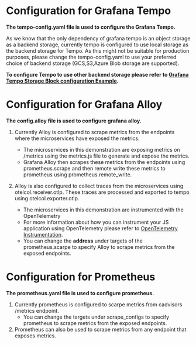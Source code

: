 # Configuration for Grafana Tempo

**The tempo-config.yaml file is used to configure the Grafana Tempo.**

As we know that the only dependency of grafana tempo is an object storage as a backend storage, currently tempo is configured to use local storage as the backend storage for Tempo. As this might not be suitable for production purposes, please change the tempo-config.yaml to use your preferred choice of backend storage (GCS,S3,Azure Blob storage are supported). 

**To configure Tempo to use other backend storage please refer to [Grafana Tempo Storage Block configuration Example](https://grafana.com/docs/tempo/latest/configuration/#storage-block-configuration-example).**

# Configuration for Grafana Alloy

**The config.alloy file is used to configure grafana alloy.**

1. Currently Alloy is configured to scrape metrics from the endpoints where the microservices have exposed the metrics.
    - The microservices in this demonstration are exposing metrics on /metrics using the metrics.js file to generate and expose the metrics.
    - Grafana Alloy then scrapes these metrics from the endpoints using prometheus.scrape and then remote write these metrics to prometheus using prometheus.remote_write. 

2. Alloy is also configured to collect traces from the microservices using otelcol.receiver.otlp. These traces are processed and exported to tempo using otelcol.exporter.otlp. 
    - The microservices in this demonstration are instrumented with the OpenTelemetry 
    -  For more information about how you can instrument your JS application using OpenTelemetry please refer to [OpenTelemetry Instrumentation](https://opentelemetry.io/docs/languages/js/instrumentation/).
    - You can change the __address__ under targets of the prometheus.scarpe to specify Alloy to scrape metrics from the exposed endpoints.

# Configuration for Prometheus 

**The prometheus.yaml file is used to configure prometheus.**

1. Currently prometheus is configured to scarpe metrics from cadvisors /metrics endpoint.
    - You can change the targets under scrape_configs to specify prometheus to scrape metrics from the exposed endpoints.
2. Prometheus can also be used to scrape metrics from any endpoint that exposes metrics.


